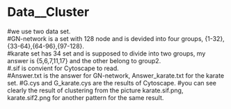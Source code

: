 # Data__Cluster   
#we use two data set.     
#GN-network is a set with 128 node and is devided into four groups, {1-32},{33-64},{64-96},{97-128}.  
#karate set has 34 set and is supposed to divide into two groups, my answer is {5,6,7,11,17} and the other belong to group2.  
#.sif is convient for Cytoscape to read.  
#Answer.txt is the answer for GN-network, Answer_karate.txt for the karate set. 
#G.cys and G_karate.cys are the results of Cytoscape. 
#you can see clearly the result of clustering from the picture karate.sif.png, karate.sif2.png for another pattern for the same result.


 
